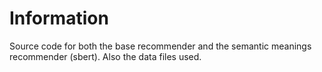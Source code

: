 # Information
Source code for both the base recommender and the semantic meanings recommender (sbert). Also the data files used.
